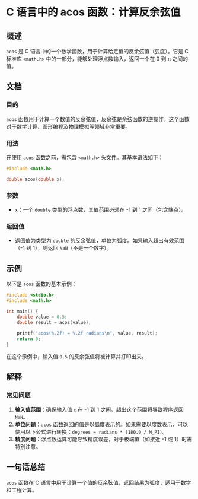 <!--
Meta Description: # C 语言中的 acos 函数：计算反余弦值 ## 概述 `acos` 是 C 语言中的一个数学函数，用于计算给定值的反余弦值（弧度）。它是 C 标准库 `<math.h>` 中的一部分，能够处理浮点数输入，返回一个在 0 到 π 之间的值。 ## 文档 ### 目的 `acos` 函数用于计算一...
Meta Keywords: acos, double, math, include, value
-->

# C 语言中的 acos 函数：计算反余弦值

## 概述
`acos` 是 C 语言中的一个数学函数，用于计算给定值的反余弦值（弧度）。它是 C 标准库 `<math.h>` 中的一部分，能够处理浮点数输入，返回一个在 0 到 π 之间的值。

## 文档
### 目的
`acos` 函数用于计算一个数值的反余弦值，反余弦是余弦函数的逆操作。这个函数对于数学计算、图形编程及物理模拟等领域非常重要。

### 用法
在使用 `acos` 函数之前，需包含 `<math.h>` 头文件。其基本语法如下：

```c
#include <math.h>

double acos(double x);
```

### 参数
- `x`：一个 `double` 类型的浮点数，其值范围必须在 -1 到 1 之间（包含端点）。

### 返回值
- 返回值为类型为 `double` 的反余弦值，单位为弧度。如果输入超出有效范围（-1 到 1），则返回 `NaN`（不是一个数字）。

## 示例
以下是 `acos` 函数的基本示例：

```c
#include <stdio.h>
#include <math.h>

int main() {
    double value = 0.5;
    double result = acos(value);
    
    printf("acos(%.2f) = %.2f radians\n", value, result);
    return 0;
}
```

在这个示例中，输入值 `0.5` 的反余弦值将被计算并打印出来。

## 解释
### 常见问题
1. **输入值范围**：确保输入值 `x` 在 -1 到 1 之间。超出这个范围将导致程序返回 `NaN`。
2. **单位问题**：`acos` 函数返回的值是以弧度表示的。如果需要以度数表示，可以使用以下公式进行转换：`degrees = radians * (180.0 / M_PI)`。
3. **精度问题**：浮点数运算可能导致精度误差，对于极端值（如接近 -1 或 1）时需特别注意。

## 一句话总结
`acos` 函数在 C 语言中用于计算一个值的反余弦值，返回结果为弧度，适用于数学和工程计算。